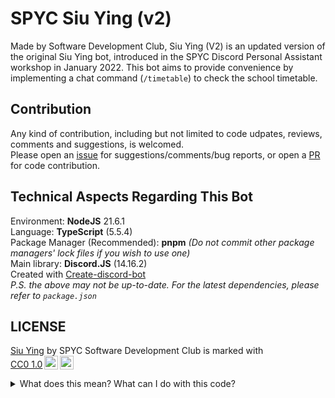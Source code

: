 # SPYC Siu Ying (v2)

Made by Software Development Club, Siu Ying (V2) is an updated version of the original Siu Ying bot, introduced in the SPYC Discord Personal Assistant workshop in January 2022. This bot aims to provide convenience by implementing a chat command (`/timetable`) to check the school timetable.

## Contribution

Any kind of contribution, including but not limited to code udpates, reviews, comments and suggestions, is welcomed.  
Please open an [issue](https://github.com/SayakoHazuki/siu-ying-v2/issues/new/choose) for suggestions/comments/bug reports, or open a [PR](https://github.com/SayakoHazuki/siu-ying-v2/compare) for code contribution.

## Technical Aspects Regarding This Bot

Environment: **NodeJS** 21.6.1  
Language: **TypeScript** (5.5.4)   
Package Manager (Recommended): **pnpm** _(Do not commit other package managers' lock files if you wish to use one)_  
Main library: **Discord.JS** (14.16.2)   
Created with [Create-discord-bot](https://www.npmjs.com/package/create-discord-bot)  
*P.S. the above may not be up-to-date. For the latest dependencies, please refer to `package.json`*

## LICENSE
<p xmlns:cc="http://creativecommons.org/ns#" xmlns:dct="http://purl.org/dc/terms/"><a property="dct:title" rel="cc:attributionURL" href="https://github.com/SayakoHazuki/siu-ying-v2">Siu Ying</a> by <span property="cc:attributionName">SPYC Software Development Club</span> is marked with <a href="https://creativecommons.org/publicdomain/zero/1.0/?ref=chooser-v1" target="_blank" rel="license noopener noreferrer" style="display:inline-block;">CC0 1.0<img style="height:22px!important;margin-left:3px;vertical-align:text-bottom;" src="https://mirrors.creativecommons.org/presskit/icons/cc.svg?ref=chooser-v1" alt=""><img style="height:22px!important;margin-left:3px;vertical-align:text-bottom;" src="https://mirrors.creativecommons.org/presskit/icons/zero.svg?ref=chooser-v1" alt=""></a></p>
<details>
  <summary>What does this mean? What can I do with this code?</summary>
  <i>You can copy, modify, distribute and perform the work, even for commercial purposes, all without asking permission.</i>
</details>
